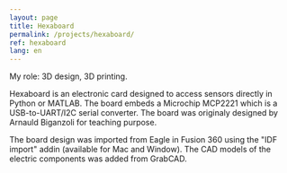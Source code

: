 ```yaml
---
layout: page
title: Hexaboard
permalink: /projects/hexaboard/
ref: hexaboard
lang: en
---
```


My role: 3D design, 3D printing.

Hexaboard is an electronic card designed to access sensors directly in Python or MATLAB. The board embeds a Microchip MCP2221 which is a USB-to-UART/I2C serial converter. The board was originaly designed by Arnauld Biganzoli for teaching purpose.

The board design was imported from Eagle in Fusion 360 using the "IDF import" addin (available for Mac and Window). The CAD models of the electric components was added from GrabCAD.
